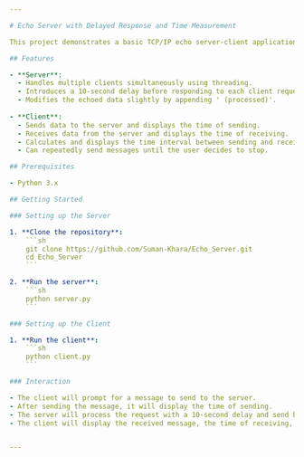 ```yaml
---

# Echo Server with Delayed Response and Time Measurement

This project demonstrates a basic TCP/IP echo server-client application with a 10-second processing delay on the server side. The client measures and displays the time taken for the server to process and respond to each request. Additionally, the client shows the time at which data was sent and received. This project is an example of network programming using Python's socket module.

## Features

- **Server**:
  - Handles multiple clients simultaneously using threading.
  - Introduces a 10-second delay before responding to each client request.
  - Modifies the echoed data slightly by appending ' (processed)'.
  
- **Client**:
  - Sends data to the server and displays the time of sending.
  - Receives data from the server and displays the time of receiving.
  - Calculates and displays the time interval between sending and receiving data.
  - Can repeatedly send messages until the user decides to stop.

## Prerequisites

- Python 3.x

## Getting Started

### Setting up the Server

1. **Clone the repository**:
    ```sh
    git clone https://github.com/Suman-Khara/Echo_Server.git
    cd Echo_Server
    ```

2. **Run the server**:
    ```sh
    python server.py
    ```

### Setting up the Client

1. **Run the client**:
    ```sh
    python client.py
    ```

### Interaction

- The client will prompt for a message to send to the server.
- After sending the message, it will display the time of sending.
- The server will process the request with a 10-second delay and send back a modified response.
- The client will display the received message, the time of receiving, and the time interval between sending and receiving.


---
```

